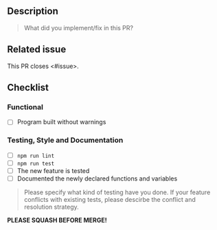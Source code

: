 ## Description

> What did you implement/fix in this PR?

## Related issue

This PR closes <#issue>.

## Checklist

### Functional
- [ ] Program built without warnings

### Testing, Style and Documentation
- [ ] `npm run lint`
- [ ] `npm run test`
- [ ] The new feature is tested
- [ ] Documented the newly declared functions and variables

> Please specify what kind of testing have you done.
> If your feature conflicts with existing tests, please descirbe the conflict and resolution strategy.


**PLEASE SQUASH BEFORE MERGE!**
